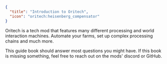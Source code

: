 ```json
{
  "title": "Introduction to Oritech",
  "icon": "oritech:heisenberg_compensator"
}
```

Oritech is a tech mod that features many different processing and world interaction machines. Automate your farms, set up complex processing chains and much more.

This guide book should answer most questions you might have. If this book is missing something, feel free to reach out on the mods' discord or GitHub.
